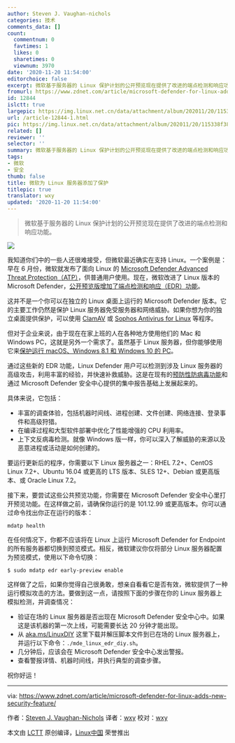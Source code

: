 ```yaml
---
author: Steven J. Vaughan-nichols
categories: 技术
comments_data: []
count:
  commentnum: 0
  favtimes: 1
  likes: 0
  sharetimes: 0
  viewnum: 3970
date: '2020-11-20 11:54:00'
editorchoice: false
excerpt: 微软基于服务器的 Linux 保护计划的公开预览现在提供了改进的端点检测和响应功能。
fromurl: https://www.zdnet.com/article/microsoft-defender-for-linux-adds-new-security-feature/
id: 12844
islctt: true
largepic: https://img.linux.net.cn/data/attachment/album/202011/20/115338f382metmwx2zeczn.jpg
url: /article-12844-1.html
pic: https://img.linux.net.cn/data/attachment/album/202011/20/115338f382metmwx2zeczn.jpg.thumb.jpg
related: []
reviewer: ''
selector: ''
summary: 微软基于服务器的 Linux 保护计划的公开预览现在提供了改进的端点检测和响应功能。
tags:
- 微软
- 安全
thumb: false
title: 微软为 Linux 服务器添加了保护
titlepic: true
translator: wxy
updated: '2020-11-20 11:54:00'
---
```



> 
> 微软基于服务器的 Linux 保护计划的公开预览现在提供了改进的端点检测和响应功能。
> 
> 
> 


![](/data/attachment/album/202011/20/115338f382metmwx2zeczn.jpg)


我知道你们中的一些人还很难接受，但微软最近确实在支持 Linux。一个案例是：早在 6 月份，微软就发布了面向 Linux 的 [Microsoft Defender Advanced Threat Protection（ATP）](https://www.zdnet.com/article/microsoft-releases-defender-atp-for-linux/)，供普通用户使用。现在，微软改进了 Linux 版本的 Microsoft Defender，[公开预览版增加了端点检测和响应（EDR）功能](https://techcommunity.microsoft.com/t5/microsoft-defender-for-endpoint/edr-for-linux-is-now-available-in-public-preview/ba-p/1890536)。


这并不是一个你可以在独立的 Linux 桌面上运行的 Microsoft Defender 版本。它的主要工作仍然是保护 Linux 服务器免受服务器和网络威胁。如果你想为你的独立桌面提供保护，可以使用 [ClamAV](https://www.clamav.net/) 或 [Sophos Antivirus for Linux](https://www.sophos.com/en-us/products/free-tools/sophos-antivirus-for-linux.aspx) 等程序。


但对于企业来说，由于现在在家上班的人在各种地方使用他们的 Mac 和 Windows PC，这就是另外一个需求了。虽然基于 Linux 服务器，但你能够使用它来[保护运行 macOS、Windows 8.1 和 Windows 10 的 PC](https://techcommunity.microsoft.com/t5/microsoft-defender-for-endpoint/secure-your-remote-workforce-with-microsoft-defender-atp/ba-p/1271806)。


通过这些新的 EDR 功能，Linux Defender 用户可以检测到涉及 Linux 服务器的高级攻击，利用丰富的经验，并快速补救威胁。这是在现有的[预防性防病毒功能](https://techcommunity.microsoft.com/t5/microsoft-defender-for-endpoint/microsoft-defender-atp-for-linux-is-now-generally-available/ba-p/1482344)和通过 Microsoft Defender 安全中心提供的集中报告基础上发展起来的。


具体来说，它包括：


* 丰富的调查体验，包括机器时间线、进程创建、文件创建、网络连接、登录事件和高级狩猎。
* 在编译过程和大型软件部署中优化了性能增强的 CPU 利用率。
* 上下文反病毒检测。就像 Windows 版一样，你可以深入了解威胁的来源以及恶意进程或活动是如何创建的。


要运行更新后的程序，你需要以下 Linux 服务器之一：RHEL 7.2+、CentOS Linux 7.2+、Ubuntu 16.04 或更高的 LTS 版本、SLES 12+、Debian 或更高版本、或 Oracle Linux 7.2。


接下来，要尝试这些公共预览功能，你需要在 Microsoft Defender 安全中心里打开预览功能。在这样做之前，请确保你运行的是 101.12.99 或更高版本。你可以通过命令找出你正在运行的版本：



```
mdatp health
```

在任何情况下，你都不应该将在 Linux 上运行 Microsoft Defender for Endpoint 的所有服务器都切换到预览模式。相反，微软建议你仅将部分 Linux 服务器配置为预览模式，使用以下命令切换：



```
$ sudo mdatp edr early-preview enable 
```

这样做了之后，如果你觉得自己很勇敢，想亲自看看它是否有效，微软提供了一种运行模拟攻击的方法。要做到这一点，请按照下面的步骤在你的 Linux 服务器上模拟检测，并调查情况：


* 验证在场的 Linux 服务器是否出现在 Microsoft Defender 安全中心中。如果这是该机器的第一次上线，可能需要长达 20 分钟才能出现。
* 从 [aka.ms/LinuxDIY](https://aka.ms/LinuxDIY) 这里下载并解压脚本文件到已在场的 Linux 服务器上，并运行以下命令：`./mde_linux_edr_diy.sh`。
* 几分钟后，应该会在 Microsoft Defender 安全中心发出警报。
* 查看警报详情、机器时间线，并执行典型的调查步骤。


祝你好运！




---


via: <https://www.zdnet.com/article/microsoft-defender-for-linux-adds-new-security-feature/> 


作者：[Steven J. Vaughan-Nichols](https://www.zdnet.com/meet-the-team/us/steven-j-vaughan-nichols/) 译者：[wxy](https://github.com/wxy) 校对：[wxy](https://github.com/wxy)


本文由 [LCTT](https://github.com/LCTT/TranslateProject) 原创编译，[Linux中国](/article-12842-1.html) 荣誉推出